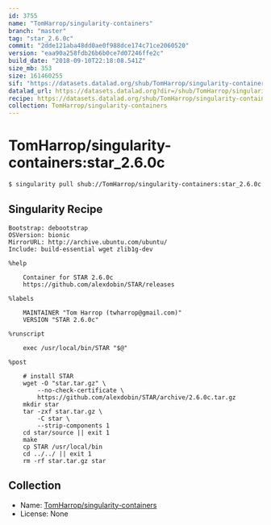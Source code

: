 ```yaml
---
id: 3755
name: "TomHarrop/singularity-containers"
branch: "master"
tag: "star_2.6.0c"
commit: "2dde121aba48dd0ae0f988dce174c71ce2060520"
version: "eaa90a258fdb26b6b0ce7d07246ffe2c"
build_date: "2018-09-10T22:18:08.541Z"
size_mb: 353
size: 161460255
sif: "https://datasets.datalad.org/shub/TomHarrop/singularity-containers/star_2.6.0c/2018-09-10-2dde121a-eaa90a25/eaa90a258fdb26b6b0ce7d07246ffe2c.simg"
datalad_url: https://datasets.datalad.org?dir=/shub/TomHarrop/singularity-containers/star_2.6.0c/2018-09-10-2dde121a-eaa90a25/
recipe: https://datasets.datalad.org/shub/TomHarrop/singularity-containers/star_2.6.0c/2018-09-10-2dde121a-eaa90a25/Singularity
collection: TomHarrop/singularity-containers
---
```


# TomHarrop/singularity-containers:star_2.6.0c

```bash
$ singularity pull shub://TomHarrop/singularity-containers:star_2.6.0c
```

## Singularity Recipe

```singularity
Bootstrap: debootstrap
OSVersion: bionic
MirrorURL: http://archive.ubuntu.com/ubuntu/
Include: build-essential wget zlib1g-dev

%help

    Container for STAR 2.6.0c
    https://github.com/alexdobin/STAR/releases

%labels

    MAINTAINER "Tom Harrop (twharrop@gmail.com)"
    VERSION "STAR 2.6.0c"

%runscript

    exec /usr/local/bin/STAR "$@"

%post

    # install STAR
    wget -O "star.tar.gz" \
        --no-check-certificate \
        https://github.com/alexdobin/STAR/archive/2.6.0c.tar.gz
    mkdir star
    tar -zxf star.tar.gz \
        -C star \
        --strip-components 1
    cd star/source || exit 1
    make
    cp STAR /usr/local/bin
    cd ../../ || exit 1
    rm -rf star.tar.gz star
```

## Collection

 - Name: [TomHarrop/singularity-containers](https://github.com/TomHarrop/singularity-containers)
 - License: None

